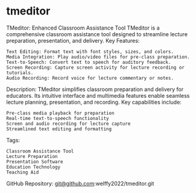 # tmeditor

TMeditor: Enhanced Classroom Assistance Tool
TMeditor is a comprehensive classroom assistance tool designed to streamline lecture preparation, presentation, and delivery.
Key Features:

    Text Editing: Format text with font styles, sizes, and colors.
    Media Integration: Play audio/video files for pre-class preparation.
    Text-to-Speech: Convert text to speech for auditory feedback.
    Screen Recording: Capture screen activity for lecture recording or tutorials.
    Audio Recording: Record voice for lecture commentary or notes.

Description:
TMeditor simplifies classroom preparation and delivery for educators. Its intuitive interface and multimedia features enable seamless lecture planning, presentation, and recording. Key capabilities include:

    Pre-class media playback for preparation
    Real-time text-to-speech functionality
    Screen and audio recording for lecture capture
    Streamlined text editing and formatting

Tags:

    Classroom Assistance Tool
    Lecture Preparation
    Presentation Software
    Education Technology
    Teaching Aid

GitHub Repository:
git@github.com:welffy2022/tmeditor.git
